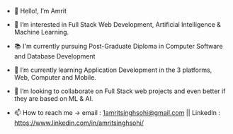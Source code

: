 - 👋 Hello!, I’m Amrit

- 👀 I’m interested in Full Stack Web Development, Artificial Intelligence & Machine Learning.
- 📚 I'm currently pursuing Post-Graduate Diploma in Computer Software and Database Development
- 🌱 I’m currently learning Application Development in the 3 platforms, Web, Computer and Mobile.
- 💞️ I’m looking to collaborate on Full Stack web projects and even better if they are based on ML & AI.
- 📫 How to reach me -> email :  1amritsinghsohi@gmail.com    ||    LinkedIn : https://www.linkedin.com/in/amritsinghsohi/

<!---
1amrit1/1amrit1 is a ✨ special ✨ repository because its `README.md` (this file) appears on your GitHub profile.
You can click the Preview link to take a look at your changes.
--->
